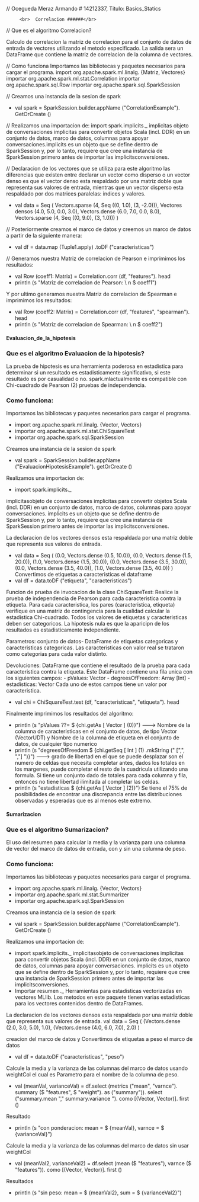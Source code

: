 

// Ocegueda Meraz Armando # 14212337, Titulo: Basics_Statics



         <br>  Correlacion ######</br> 

//  Que es el algoritmo Correlacion?

Calculo de correlacion la matriz de correlacion para el conjunto de datos de entrada de vectores utilizando el metodo especificado. La salida sera un DataFrame que contiene la matriz de correlacion de la columna de vectores.

// Como funciona
Importamos las bibliotecas y paquetes necesarios para cargar el programa.
import org.apache.spark.ml.linalg. {Matriz, Vectores}
importar org.apache.spark.ml.stat.Correlation
importar org.apache.spark.sql.Row
importar org.apache.spark.sql.SparkSession

// Creamos una instancia de la sesion de spark
* val spark = SparkSession.builder.appName ("CorrelationExample"). GetOrCreate ()

// Realizamos una importacion de:
 import spark.implicits._
implicitas objeto de conversaciones implicitas para convertir objetos Scala (incl. DDR) en un conjunto de datos, marco de datos, columnas para apoyar conversaciones.implicits es un objeto que se define dentro de SparkSession y, por lo tanto, requiere que cree una instancia de SparkSession primero antes de importar las implicitsconversiones.

// Declaracion de los vectores que se utiliza para este algoritmo las diferencias que existen entre declarar un vector como disperso o un vector denso es que el vector denso esta respaldado por una matriz doble que representa sus valores de entrada, mientras que un vector disperso esta respaldado por dos matrices paralelas: indices y valores.

* val data = Seq (
  Vectors.sparse (4, Seq ((0, 1.0), (3, -2.0))),
  Vectores densos (4.0, 5.0, 0.0, 3.0),
  Vectors.dense (6.0, 7.0, 0.0, 8.0),
  Vectors.sparse (4, Seq ((0, 9.0), (3, 1.0)))
    )

// Posteriormente creamos el marco de datos y creemos un marco de datos a partir  de la siguiente manera:
* val df = data.map (Tuple1.apply) .toDF ("caracteristicas")

// Generamos nuestra Matriz de correlacion de Pearson e imprimimos los resultados:
* val Row (coeff1: Matrix) = Correlation.corr (df, "features"). head
* println (s "Matriz de correlacion de Pearson: \ n $ coeff1")

Y por ultimo generamos nuestra Matriz de correlacion de Spearman e imprimimos los resultados:
* val Row (coeff2: Matrix) = Correlation.corr (df, "features", "spearman"). head
* println (s "Matriz de correlacion de Spearman: \ n $ coeff2")


####  Evaluacion_de_la_hipotesis
###  Que es el algoritmo Evaluacion de la hipotesis?
La prueba de hipotesis es una herramienta poderosa en estadistica para determinar si un resultado es estadisticamente significativo, si este resultado es por casualidad o no. spark.mlactualmente es compatible con Chi-cuadrado de Pearson (2) pruebas de independencia.

###  Como funciona:
Importamos las bibliotecas y paquetes necesarios para cargar el programa.
* import org.apache.spark.ml.linalg. {Vector, Vectors}
* importar org.apache.spark.ml.stat.ChiSquareTest
* importar org.apache.spark.sql.SparkSession

Creamos una instancia de la sesion de spark
* val spark = SparkSession.builder.appName ("EvaluacionHipotesisExample"). getOrCreate ()

Realizamos una importacion de:
* import spark.implicits._

implicitasobjeto de conversaciones implicitas para convertir objetos Scala (incl. DDR) en un conjunto de datos, marco de datos, columnas para apoyar conversaciones.
implicits es un objeto que se define dentro de SparkSession y, por lo tanto, requiere que cree una instancia de SparkSession primero antes de importar las implicitsconversiones.

La declaracion de los vectores densos esta respaldada por una matriz doble que representa sus valores de entrada.

* val data = Seq (
  (0.0, Vectors.dense (0.5, 10.0)),
  (0.0, Vectors.dense (1.5, 20.0)),
  (1.0, Vectors.dense (1.5, 30.0)),
  (0.0, Vectors.dense (3.5, 30.0)),
  (0.0, Vectors.dense (3.5, 40.0)),
  (1.0, Vectors.dense (3.5, 40.0))
) 
 Convertimos de etiquetas a caracteristicas el dataframe
 * val df = data.toDF ("etiqueta", "caracteristicas")


Funcion de prueba de invocacion de la clase ChiSquareTest:
Realice la prueba de independencia de Pearson para cada caracteristica contra la etiqueta. Para cada caracteristica, los pares (caracteristica, etiqueta) verifique en una matriz de contingencia para la cualidad calcular la estadistica Chi-cuadrado. Todos los valores de etiquetas y caracteristicas deben ser categoricos.
La hipotesis nula es que la aparicipn de los resultados es estadisticamente independiente.

Parametros:
conjunto de datos- DataFrame de etiquetas categoricas y caracteristicas categoricas. Las caracteristicas con valor real se trataron como categorias para cada valor distinto.

Devoluciones:
DataFrame que contiene el resultado de la prueba para cada caracteristica contra la etiqueta. Este DataFrame contiene una fila unica con los siguientes campos: - pValues: Vector - degreesOfFreedom: Array [Int] - estadisticas: Vector Cada uno de estos campos tiene un valor por caracteristica.
* val chi = ChiSquareTest.test (df, "caracteristicas", "etiqueta"). head

Finalmente imprimimos los resultados del algoritmo:
* println (s "pValues ??= $ {chi.getAs [ Vector ] (0)}") ---> Nombre de la columna de caracteristicas en el conjunto de datos, de tipo Vector (VectorUDT) y Nombre de la columna de etiqueta en el conjunto de datos, de cualquier tipo numerico
*   println (s "degreesOfFreedom $ {chi.getSeq [ Int ] (1) .mkString (" [",", ","] ")}") ---> grado de libertad en el que se puede desplazar
son el numero de celdas que necesita completar antes, dados los totales en los margenes, puede completar el resto de la cuadricula utilizando una formula.
Si tiene un conjunto dado de totales para cada columna y fila, entonces no tiene libertad ilimitada al completar las celdas. 
* println (s "estadisticas $ {chi.getAs [ Vector ] (2)}")
Se tiene el 75% de posibilidades de encontrar una discrepancia entre las distribuciones observadas y esperadas que es al menos este extremo.

####  Sumarizacion 
###  Que es el algoritmo Sumarizacion?
El uso del resumen para calcular la media y la varianza para una columna de vector del marco de datos de entrada, con y sin una columna de peso.

###  Como funciona:
Importamos las bibliotecas y paquetes necesarios para cargar el programa.
* import org.apache.spark.ml.linalg. {Vector, Vectors}
* importar org.apache.spark.ml.stat.Summarizer
* importar org.apache.spark.sql.SparkSession

Creamos una instancia de la sesion de spark
* val spark = SparkSession.builder.appName ("CorrelationExample"). GetOrCreate ()

Realizamos una importacion de:
* import spark.implicits._
implicitasobjeto de conversaciones implicitas para convertir objetos Scala (incl. DDR) en un conjunto de datos, marco de datos, columnas para apoyar conversaciones.
implicits es un objeto que se define dentro de SparkSession y, por lo tanto, requiere que cree una instancia de SparkSession primero antes de importar las implicitsconversiones.
* Importar resumen ._
Herramientas para estadisticas vectorizadas en vectores MLlib.
Los metodos en este paquete tienen varias estadisticas para los vectores contenidos dentro de DataFrames.

La declaracion de los vectores densos esta respaldada por una matriz doble que representa sus valores de entrada.
val data = Seq (
  (Vectors.dense (2.0, 3.0, 5.0), 1.0),
  (Vectors.dense (4.0, 6.0, 7.0), 2.0)
  )

 creacion del marco de datos y Convertimos de etiquetas a peso el marco de datos
* val df = data.toDF ("caracteristicas", "peso")

Calcule la media y la varianza de las columnas del marco de datos usando weightCol el cual es Parametro para el nombre de la columna de peso.
* val (meanVal, varianceVal) = df.select (metrics ("mean", "varnce"). summary ($ "features", $ "weight"). as ("summary")). select ("summary.mean "," summary.variance "). como [(Vector, Vector)]. first ()

Resultado 
* println (s "con ponderacion: mean = $ {meanVal}, varnce = $ {varianceVal}")


Calcule la media y la varianza de las columnas del marco de datos sin usar weightCol
* val (meanVal2, varianceVal2) = df.select (mean ($ "features"), varnce ($ "features")). como [(Vector, Vector)]. first ()

Resultados
* println (s "sin peso: mean = $ {meanVal2}, sum = $ {varianceVal2}")